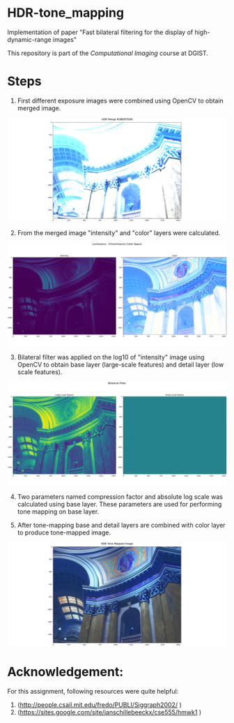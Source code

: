 # HDR-tone_mapping
Implementation of paper "Fast bilateral filtering for the display of high-dynamic-range images"

This repository is part of the *Computational Imaging* course at DGIST.

# Steps

1) First different exposure images were combined using OpenCV to obtain merged image.

![Merged Image](figs/Figure_1.png)

2) From the merged image "intensity" and "color" layers were calculated.

![intensity_color Image](figs/Figure_2.png)

3) Bilateral filter was applied on the log10 of "intensity" image using OpenCV to obtain base layer (large-scale features) and detail layer (low scale features).

![intensity_color Image](figs/Figure_3.png)

4) Two parameters named compression factor and absolute log scale was calculated using base layer. These parameters are used for performing tone mapping on base layer.

5) After tone-mapping base and detail layers are combined with color layer to produce tone-mapped image. 

![tone-mapped Image](figs/Figure_4.png)

# Acknowledgement:
For this assignment, following resources were quite helpful:

1. (http://people.csail.mit.edu/fredo/PUBLI/Siggraph2002/ )
2. (https://sites.google.com/site/ianschillebeeckx/cse555/hmwk1 )
